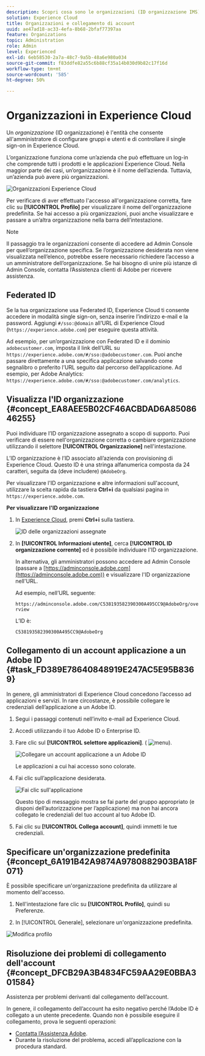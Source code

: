 ```yaml
---
description: Scopri cosa sono le organizzazioni (ID organizzazione IMS) e come collegare gli account delle soluzioni a Experience Cloud.
solution: Experience Cloud
title: Organizzazioni e collegamento di account
uuid: ae47ad18-ac33-4efa-8b68-2bfaf77397aa
feature: Organizations
topic: Administration
role: Admin
level: Experienced
exl-id: 6eb58530-2a7a-48c7-9a5b-48a6e980a034
source-git-commit: f83ddfe82a55c6b88cf35a14b030d9b82c17f16d
workflow-type: tm+mt
source-wordcount: '585'
ht-degree: 50%

---
```


# Organizzazioni in Experience Cloud

Un *organizzazione* (ID organizzazione) è l&#39;entità che consente all&#39;amministratore di configurare gruppi e utenti e di controllare il single sign-on in Experience Cloud.

L’organizzazione funziona come un’azienda che può effettuare un log-in che comprende tutti i prodotti e le applicazioni Experience Cloud. Nella maggior parte dei casi, un’organizzazione è il nome dell’azienda. Tuttavia, un’azienda può avere più organizzazioni.

![Organizzazioni Experience Cloud](../assets/organizations-menu.png)

Per verificare di aver effettuato l&#39;accesso all&#39;organizzazione corretta, fare clic su **[!UICONTROL Profilo]** per visualizzare il nome dell&#39;organizzazione predefinita. Se hai accesso a più organizzazioni, puoi anche visualizzare e passare a un’altra organizzazione nella barra dell’intestazione.

>[!NOTE]
>
>Il passaggio tra le organizzazioni consente di accedere ad Admin Console per quell’organizzazione specifica. Se l’organizzazione desiderata non viene visualizzata nell’elenco, potrebbe essere necessario richiedere l’accesso a un amministratore dell’organizzazione. Se hai bisogno di unire più istanze di Admin Console, contatta l’Assistenza clienti di Adobe per ricevere assistenza.

## Federated ID

Se la tua organizzazione usa Federated ID, Experience Cloud ti consente accedere in modalità single sign-on, senza inserire l’indirizzo e-mail e la password. Aggiungi `#/sso:@domain` all’URL di Experience Cloud (`https://experience.adobe.com`) per eseguire questa attività.

Ad esempio, per un’organizzazione con Federated ID e il dominio `adobecustomer.com`, imposta il link dell’URL su `https://experience.adobe.com/#/sso:@adobecustomer.com`. Puoi anche passare direttamente a una specifica applicazione salvando come segnalibro o preferito l’URL seguito dal percorso dell’applicazione. Ad esempio, per Adobe Analytics: `https://experience.adobe.com/#/sso:@adobecustomer.com/analytics`.

## Visualizza l&#39;ID organizzazione {#concept_EA8AEE5B02CF46ACBDAD6A8508646255}

Puoi individuare l’ID organizzazione assegnato a scopo di supporto. Puoi verificare di essere nell&#39;organizzazione corretta o cambiare organizzazione utilizzando il selettore **[!UICONTROL Organizzazione]** nell&#39;intestazione.

L’ID organizzazione è l’ID associato all’azienda con provisioning di Experience Cloud. Questo ID è una stringa alfanumerica composta da 24 caratteri, seguita da (deve includere) `@AdobeOrg`.

Per visualizzare l&#39;ID organizzazione e altre informazioni sull&#39;account, utilizzare la scelta rapida da tastiera **Ctrl+i** da qualsiasi pagina in `https://experience.adobe.com`.

**Per visualizzare l&#39;ID organizzazione**

1. In [Experience Cloud](https://experience.adobe.com), premi **Ctrl+i** sulla tastiera.

   ![ID delle organizzazioni assegnate](../assets/assigned-organization.png)

1. In **[!UICONTROL Informazioni utente]**, cerca **[!UICONTROL ID organizzazione corrente]** ed è possibile individuare l&#39;ID organizzazione.

   In alternativa, gli amministratori possono accedere ad Admin Console (passare a [https://adminconsole.adobe.com](https://adminconsole.adobe.com)) e visualizzare l&#39;ID organizzazione nell&#39;URL.

   Ad esempio, nell’URL seguente:

   `https://adminconsole.adobe.com/C538193582390300A495CC9@AdobeOrg/overview`

   L’ID è:

   `C538193582390300A495CC9@AdobeOrg`

## Collegamento di un account applicazione a un Adobe ID {#task_FD389E78640848919E247AC5E95B8369}

In genere, gli amministratori di Experience Cloud concedono l’accesso ad applicazioni e servizi. In rare circostanze, è possibile collegare le credenziali dell’applicazione a un Adobe ID.

1. Segui i passaggi contenuti nell’invito e-mail ad Experience Cloud.

1. Accedi utilizzando il tuo Adobe ID o Enterprise ID.

1. Fare clic sul **[!UICONTROL selettore applicazioni]**. ( ![menu](../assets/apps-icon.png)).

   ![Collegare un account applicazione a un Adobe ID](../assets/solutions-active.png)

   Le applicazioni a cui hai accesso sono colorate.

1. Fai clic sull’applicazione desiderata.

   ![Fai clic sull&#39;applicazione](../assets/analytics-link-accounts.png)

   Questo tipo di messaggio mostra se fai parte del gruppo appropriato (e disponi dell’autorizzazione per l’applicazione) ma non hai ancora collegato le credenziali del tuo account al tuo Adobe ID.

1. Fai clic su **[!UICONTROL Collega account]**, quindi immetti le tue credenziali.

## Specificare un&#39;organizzazione predefinita {#concept_6A191B42A9874A9780882903BA18F071}

È possibile specificare un&#39;organizzazione predefinita da utilizzare al momento dell&#39;accesso.

1. Nell&#39;intestazione fare clic su **[!UICONTROL Profilo]**, quindi su Preferenze.

1. In [!UICONTROL Generale], selezionare un&#39;organizzazione predefinita.


![Modifica profilo](../assets/edit-profile.png)

## Risoluzione dei problemi di collegamento dell&#39;account {#concept_DFCB29A3B4834FC59AA29E0BBA301584}

Assistenza per problemi derivanti dal collegamento dell’account.

In genere, il collegamento dell’account ha esito negativo perché l’Adobe ID è collegato a un utente precedente. Quando non è possibile eseguire il collegamento, prova le seguenti operazioni:

* [Contatta l’Assistenza Adobe](https://experienceleague.adobe.com/it?support-solution=General&amp;lang=it#support).
* Durante la risoluzione del problema, accedi all’applicazione con la procedura standard.
